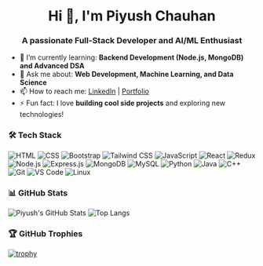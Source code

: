 <h1 align="center">Hi 👋, I'm Piyush Chauhan</h1>
<h3 align="center">A passionate Full-Stack Developer and AI/ML Enthusiast</h3>

- 🌱 I’m currently learning: **Backend Development (Node.js, MongoDB) and Advanced DSA**  
- 💬 Ask me about: **Web Development, Machine Learning, and Data Science**  
- 📫 How to reach me: [LinkedIn](https://www.linkedin.com/in/piyush-chauhan-972108259/) | [Portfolio](https://piyush-chauhan-portfolio.netlify.app/)  
- ⚡ Fun fact: I love **building cool side projects** and exploring new technologies!  

### 🛠️ Tech Stack
![HTML](https://img.shields.io/badge/HTML-E34F26?style=for-the-badge&logo=html5&logoColor=white)
![CSS](https://img.shields.io/badge/CSS-1572B6?style=for-the-badge&logo=css3&logoColor=white)
![Bootstrap](https://img.shields.io/badge/Bootstrap-7952B3?style=for-the-badge&logo=bootstrap&logoColor=white)
![Tailwind CSS](https://img.shields.io/badge/Tailwind_CSS-38B2AC?style=for-the-badge&logo=tailwind-css&logoColor=white)
![JavaScript](https://img.shields.io/badge/JS-F7DF1E?style=for-the-badge&logo=javascript&logoColor=black)
![React](https://img.shields.io/badge/React-61DAFB?style=for-the-badge&logo=react&logoColor=black)
![Redux](https://img.shields.io/badge/Redux-764ABC?style=for-the-badge&logo=redux&logoColor=white)
![Node.js](https://img.shields.io/badge/Node.js-339933?style=for-the-badge&logo=nodedotjs&logoColor=white)
![Express.js](https://img.shields.io/badge/Express.js-000000?style=for-the-badge&logo=express&logoColor=white)
![MongoDB](https://img.shields.io/badge/MongoDB-4EA94B?style=for-the-badge&logo=mongodb&logoColor=white)
![MySQL](https://img.shields.io/badge/MySQL-4479A1?style=for-the-badge&logo=mysql&logoColor=white)
![Python](https://img.shields.io/badge/Python-3776AB?style=for-the-badge&logo=python&logoColor=white)
![Java](https://img.shields.io/badge/Java-007396?style=for-the-badge&logo=java&logoColor=white)
![C++](https://img.shields.io/badge/C++-00599C?style=for-the-badge&logo=c%2B%2B&logoColor=white)
![Git](https://img.shields.io/badge/Git-F05032?style=for-the-badge&logo=git&logoColor=white)
![VS Code](https://img.shields.io/badge/VS%20Code-007ACC?style=for-the-badge&logo=visual-studio-code&logoColor=white)
![Linux](https://img.shields.io/badge/Linux-FCC624?style=for-the-badge&logo=linux&logoColor=black)

### 📊 GitHub Stats
![Piyush's GitHub Stats](https://github-readme-stats.vercel.app/api?username=piyushchauhan8279&show_icons=true&theme=react)
![Top Langs](https://github-readme-stats.vercel.app/api/top-langs/?username=piyushchauhan8279&layout=compact&theme=react)

### 🏆 GitHub Trophies
[![trophy](https://github-profile-trophy.vercel.app/?username=piyushchauhan8279&theme=onedark&row=1&column=7)](https://github.com/ryo-ma/github-profile-trophy)
